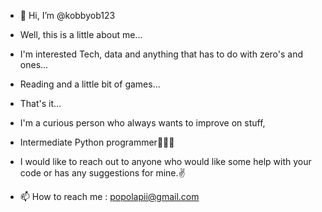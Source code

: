 - 👋 Hi, I’m @kobbyob123
- Well, this is a little about me...
- I'm interested Tech, data and anything that has to do with zero's and ones...
- Reading and a little bit of games...
- That's it...

- I'm a curious person who always wants to improve on stuff,
- Intermediate Python programmer🐍🐍🐍
- I would like to reach out to anyone who would like some help with your code or
has any suggestions for mine.✌️
- 📫 How to reach me : popolapii@gmail.com


<!---
kobbyob123/kobbyob123 is a ✨ special ✨ repository because its `README.md` (this file) appears on your GitHub profile.
You can click the Preview link to take a look at your changes.
- 👀 I’m interested in ...
- 🌱 I’m currently learning ...
- 💞️ I’m looking to collaborate on ...
--->
